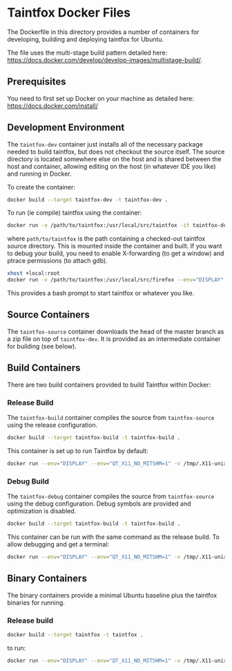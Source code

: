 # Taintfox Docker Files

The Dockerfile in this directory provides a number of containers for developing, building and
deploying taintfox for Ubuntu.

The file uses the multi-stage build pattern detailed here: https://docs.docker.com/develop/develop-images/multistage-build/.

## Prerequisites

You need to first set up Docker on your machine as detailed here: https://docs.docker.com/install/

## Development Environment

The `taintfox-dev` container just installs all of the necessary package needed to build taintfox, but does not checkout
the source itself. The source directory is located somewhere else on the host and is shared between the host and
container, allowing editing on the host (in whatever IDE you like) and running in Docker.

To create the container:

```bash
docker build --target taintfox-dev -t taintfox-dev .
```

To run (ie compile) taintfox using the container:

```bash
docker run -v /path/to/taintfox:/usr/local/src/taintfox -it taintfox-dev
```

where `path/to/taintfox` is the path containing a checked-out taintfox source directory. This is mounted inside the container
and built. If you want to debug your build, you need to enable X-forwarding (to get a window) and ptrace permissions (to attach gdb).

```bash
xhost +local:root
docker run -v /path/to/taintfox:/usr/local/src/firefox --env="DISPLAY" --env="QT_X11_NO_MITSHM=1" -v /tmp/.X11-unix:/tmp/.X11-unix:rw  --cap-add=SYS_PTRACE --security-opt seccomp=unconfined -it --entrypoint=/bin/bash taintfox
```

This provides a bash prompt to start taintfox or whatever you like.

## Source Containers

The `taintfox-source` container downloads the head of the master branch as a zip file on top of `taintfox-dev`. It is
provided as an intermediate container for building (see below).

## Build Containers

There are two build containers provided to build Taintfox within Docker:

### Release Build

The `taintfox-build` container compiles the source from `taintfox-source` using the release configuration.

```bash
docker build --target taintfox-build -t taintfox-build .
```

This container is set up to run Taintfox by default:

```bash
docker run --env="DISPLAY" --env="QT_X11_NO_MITSHM=1" -v /tmp/.X11-unix:/tmp/.X11-unix:rw -it  taintfox-build
```

### Debug Build

The `taintfox-debug` container compiles the source from `taintfox-source` using the debug configuration.
Debug symbols are provided and optimization is disabled.

```bash
docker build --target taintfox-build -t taintfox-build .
```
This container can be run with the same command as the release build. To allow debugging and get a terminal:

```bash
docker run --env="DISPLAY" --env="QT_X11_NO_MITSHM=1" -v /tmp/.X11-unix:/tmp/.X11-unix:rw -it --entrypoint=/bin/bash --cap-add=SYS_PTRACE --security-opt seccomp=unconfined taintfox-build-debug
```

## Binary Containers

The binary containers provide a minimal Ubuntu baseline plus the taintfox binaries for running.

### Release build

```bash
docker build --target taintfox -t taintfox .
```
to run:

```bash
docker run --env="DISPLAY" --env="QT_X11_NO_MITSHM=1" -v /tmp/.X11-unix:/tmp/.X11-unix:rw -it  taintfox
```
